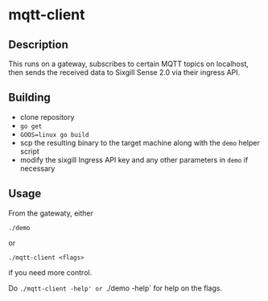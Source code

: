 # mqtt-client

## Description

This runs on a gateway, subscribes to certain MQTT topics on localhost, then sends the received data to Sixgill Sense 2.0 via their ingress API.

## Building

- clone repository
- `go get`
- `GOOS=linux go build`
- scp the resulting binary to the target machine along with the `demo` helper script
- modify the sixgill Ingress API key and any other parameters in `demo` if necessary

## Usage

From the gatewaty, either 

`./demo`

or

`./mqtt-client <flags>`

if you need more control.

Do `./mqtt-client -help' or `./demo -help` for help on the flags.


